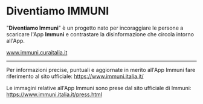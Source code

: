 # Diventiamo IMMUNI

"<strong>Diventiamo Immuni</strong>" è un progetto nato per incoraggiare le persone a scaricare l'App <strong>Immuni</strong> e contrastare la disinformazione che circola intorno all'App.

www.immuni.curaitalia.it

<hr>

Per informazioni precise, puntuali e aggiornate in merito all'App Immuni fare riferimento al sito ufficiale: https://www.immuni.italia.it/

Le immagini relative all'App Immuni sono prese dal sito ufficiale di Immuni: https://www.immuni.italia.it/press.html
